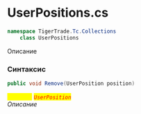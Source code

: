 
# UserPositions.cs
```csharp
namespace TigerTrade.Tc.Collections  
    class UserPositions
```

Описание

### Синтаксис
```csharp
public void Remove(UserPosition position)
```

<mark style="color:yellow;">`position`</mark> <mark style="color:red;">*`UserPosition`*</mark>  
 *Описание*  
  

                    
                    
